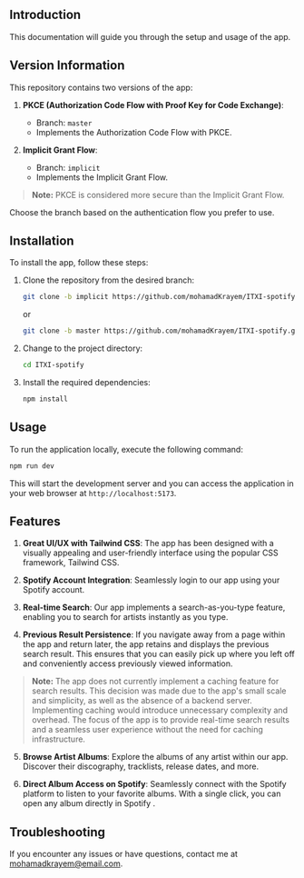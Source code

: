 ## Introduction

This documentation will guide you through the setup and usage of the app.

## Version Information

This repository contains two versions of the app:

1. **PKCE (Authorization Code Flow with Proof Key for Code Exchange)**:

   - Branch: `master`
   - Implements the Authorization Code Flow with PKCE.

2. **Implicit Grant Flow**:
   - Branch: `implicit`
   - Implements the Implicit Grant Flow.

> **Note:** PKCE is considered more secure than the Implicit Grant Flow.

Choose the branch based on the authentication flow you prefer to use.

## Installation

To install the app, follow these steps:

1. Clone the repository from the desired branch:

   ```bash
   git clone -b implicit https://github.com/mohamadKrayem/ITXI-spotify.git
   ```

   or

   ```bash
   git clone -b master https://github.com/mohamadKrayem/ITXI-spotify.git

   ```

2. Change to the project directory:

   ```bash
   cd ITXI-spotify
   ```

3. Install the required dependencies:
   ```bash
   npm install
   ```

## Usage

To run the application locally, execute the following command:

```bash
npm run dev
```

This will start the development server and you can access the application in your web browser at `http://localhost:5173`.

## Features

1. **Great UI/UX with Tailwind CSS**: The app has been designed with a visually appealing and user-friendly interface using the popular CSS framework, Tailwind CSS.

2. **Spotify Account Integration**: Seamlessly login to our app using your Spotify account.

3. **Real-time Search**: Our app implements a search-as-you-type feature, enabling you to search for artists instantly as you type.

4. **Previous Result Persistence**: If you navigate away from a page within the app and return later, the app retains and displays the previous search result. This ensures that you can easily pick up where you left off and conveniently access previously viewed information.

> **Note:** The app does not currently implement a caching feature for search results. This decision was made due to the app's small scale and simplicity, as well as the absence of a backend server. Implementing caching would introduce unnecessary complexity and overhead. The focus of the app is to provide real-time search results and a seamless user experience without the need for caching infrastructure.

5. **Browse Artist Albums**: Explore the albums of any artist within our app. Discover their discography, tracklists, release dates, and more.

6. **Direct Album Access on Spotify**: Seamlessly connect with the Spotify platform to listen to your favorite albums. With a single click, you can open any album directly in Spotify .

## Troubleshooting

If you encounter any issues or have questions, contact me at mohamadkrayem@email.com.

